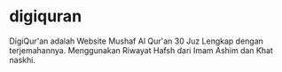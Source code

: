 # digiquran
DigiQur'an adalah Website Mushaf Al Qur'an 30 Juz Lengkap dengan terjemahannya. Menggunakan Riwayat Hafsh dari Imam Ashim dan Khat naskhi. 


